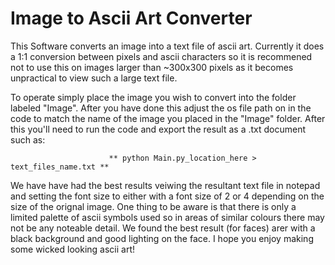 # Image to Ascii Art Converter

This Software converts an image into a text file of ascii art. Currently it does a 1:1 conversion between pixels and ascii characters so it is recommened not to use this on images larger than ~300x300 pixels as it becomes unpractical to view such a large text file. 

To operate simply place the image you wish to convert into the folder labeled "Image". After you have done this adjust the os file path on in the code to match the name of the image you placed in the "Image" folder. After this you'll need to run the code and export the result as a .txt document such as:

                          ** python Main.py_location_here > text_files_name.txt **
                          
We have have had the best results veiwing the resultant text file in notepad and setting the font size to either with a font size of 2 or 4 depending on the size of the orignal image. One thing to be aware is that there is only a limited palette of ascii symbols used so in areas of similar colours there may not be any noteable detail. We found the best result (for faces) arer with a black background and good lighting on the face. I hope you enjoy making some wicked looking ascii art!
